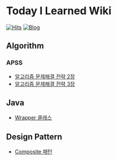 # Today I Learned Wiki
[![Hits](https://hits.seeyoufarm.com/api/count/incr/badge.svg?url=https%3A%2F%2Fgithub.com%2FDoohyunHwang97%2FTIL&count_bg=%2379C83D&title_bg=%23555555&icon=github.svg&icon_color=%23E7E7E7&title=hits&edge_flat=false)](https://hits.seeyoufarm.com)
[![Blog](https://img.shields.io/badge/Blog-DoohyunHwang97.github.io-green.svg)](https://DoohyunHwang97.github.io/)

## Algorithm
### APSS
* [알고리즘 문제해결 전략 2장](https://github.com/DoohyunHwang97/TIL/blob/545bc6506cfd254d59b71fae66131a00b0bfba46/algorithm/APSS_02.md)
* [알고리즘 문제해결 전략 3장](https://github.com/DoohyunHwang97/TIL/blob/68bd13bf5138536b93ab39a514af9373c3132fe5/algorithm/APSS_03.md)

## Java
* [Wrapper 클래스](java/wrapper_class.md)

## Design Pattern
* [Composite 패턴](design_pattern/composite.md)